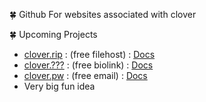 🍀 Github For websites associated with clover

🍀 Upcoming Projects
- [clover.rip](https://clover.rip) : (free filehost) : [Docs](https://github.com/im-clover/clover.rip)
- [clover.???](https://clover.rip)  : (free biolink) : [Docs](https://github.com/im-clover/clover.idk)
- [clover.pw](https://clover.pw)  : (free email)  : [Docs](https://github.com/im-clover/clover.pw)
- Very big fun idea 
